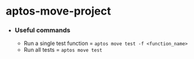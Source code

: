 # aptos-move-project

- ### Useful commands
  - Run a single test function = `aptos move test -f <function_name>`
  - Run all tests = `aptos move test`
